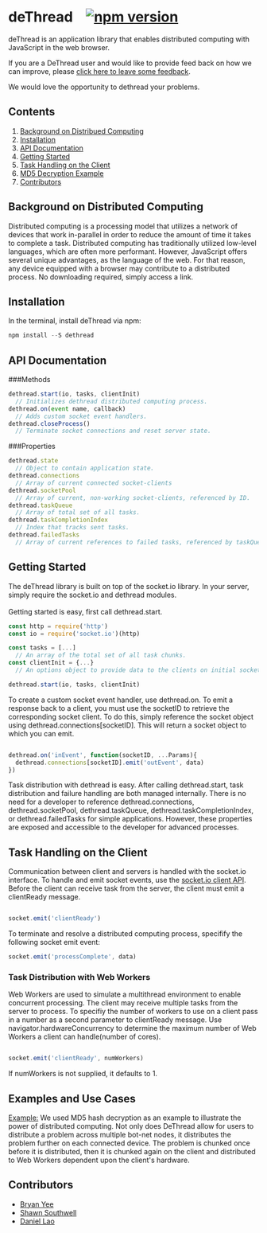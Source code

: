 # deThread &nbsp;&nbsp; [![npm version](https://badge.fury.io/js/dethread.svg)](https://badge.fury.io/js/dethread)

deThread is an application library that enables distributed computing with JavaScript in the web browser. 

If you are a DeThread user and would like to provide feed back on how we can improve, please
[click here to leave some feedback](https://docs.google.com/forms/d/e/1FAIpQLSdRxi7h0A7A0YFU5Bmcj1nduDyMIPpE5H9zZzPCwHnAY7cgdQ/viewform).

We would love the opportunity to dethread your problems.


## Contents 
1. [Background on Distribued Computing](#background)
2. [Installation](#install)
3. [API Documentation](#docs)
4. [Getting Started](#gettingStarted)
5. [Task Handling on the Client](#clientSide)
6. [MD5 Decryption Example](#md5)
7. [Contributors](#contributors)


## <a name="background"></a> Background on Distributed Computing
Distributed computing is a processing model that utilizes a network of devices that work in-parallel in order to reduce the amount of time it takes to complete a task. Distributed computing has traditionally utilized low-level languages, which are often more performant.  However, JavaScript offers several unique advantages, as the language of the web. For that reason, any device equipped with a browser may contribute to a distributed process.  No downloading required, simply access a link. 


## <a name="install"></a> Installation

In the terminal, install deThread via npm:
```javascript
npm install --S dethread
``` 

## <a name="docs"></a> API Documentation 

###Methods 

```javascript
dethread.start(io, tasks, clientInit) 
  // Initializes dethread distributed computing process.
dethread.on(event name, callback)
  // Adds custom socket event handlers.
dethread.closeProcess()
  // Terminate socket connections and reset server state.
``` 

###Properties

```javascript
dethread.state
  // Object to contain application state.
dethread.connections
  // Array of current connected socket-clients
dethread.socketPool
  // Array of current, non-working socket-clients, referenced by ID.
dethread.taskQueue
  // Array of total set of all tasks.
dethread.taskCompletionIndex
  // Index that tracks sent tasks.
dethread.failedTasks
  // Array of current references to failed tasks, referenced by taskQueue index.
``` 
## <a name="gettingStarted"></a> Getting Started

The deThread library is built on top of the socket.io library.  In your server, simply require the socket.io and dethread modules.
<br/>
<br/>
Getting started is easy, first call dethread.start. 
```javascript
const http = require('http')
const io = require('socket.io')(http)

const tasks = [...]
  // An array of the total set of all task chunks.
const clientInit = {...}
  // An options object to provide data to the clients on initial socket connection.

dethread.start(io, tasks, clientInit)
```
To create a custom socket event handler, use dethread.on.
To emit a response back to a client, you must use the socketID to retrieve the corresponding socket client.  To do this, simply reference the socket object using dethread.connections[socketID].  This will return a socket object to which you can emit.
```javascript

dethread.on('inEvent', function(socketID, ...Params){
  dethread.connections[socketID].emit('outEvent', data)
})
```
Task distribution with dethread is easy. After calling dethread.start, task distribution and failure handling are both
managed internally.  There is no need for a developer to reference dethread.connections, dethread.socketPool, dethread.taskQueue, dethread.taskCompletionIndex, or dethread.failedTasks for simple applications.  However, these properties are exposed and accessible to the developer for advanced processes.

## <a name="clientSide"></a> Task Handling on the Client
Communication between client and servers is handled with the socket.io interface. To handle and emit socket events,
use the [socket.io client API](http://socket.io/docs/).
Before the client can receive task from the server, the client must emit a clientReady message.

```javascript

socket.emit('clientReady')
```

To terminate and resolve a distributed computing process, specifify the following socket emit event: 
```javascript
socket.emit('processComplete', data)
```
### <a name="webWorkers"></a> Task Distribution with Web Workers
Web Workers are used to simulate a multithread environment to enable concurrent processing. The client may receive multiple tasks from the server to process. To specifiy the number of workers to use on a client pass in a number as a second parameter to clientReady message. Use navigator.hardwareConcurrency to determine the maximum number of Web Workers a client can handle(number of cores). 

```javascript

socket.emit('clientReady', numWorkers)
```
If numWorkers is not supplied, it defaults to 1.
## <a name="md5"></a> Examples and Use Cases 

[Example:](http://dethread.io/)
We used MD5 hash decryption as an example to illustrate the power of distributed computing.  Not only does DeThread allow for users to distribute a problem across multiple bot-net nodes, it distributes the problem further on each connected device. 
The problem is chunked once before it is distributed, then it is chunked again on the client and distributed to Web Workers dependent upon the client's hardware.

## <a name="contributors"></a> Contributors 
* [Bryan Yee](https://github.com/bryanyee)
* [Shawn Southwell](https://github.com/shawn-southwell)
* [Daniel Lao](https://github.com/Dlaosb)
